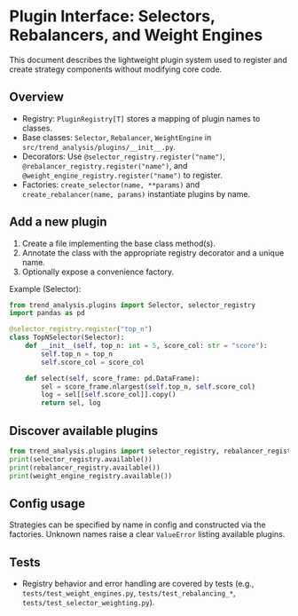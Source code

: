 # Plugin Interface: Selectors, Rebalancers, and Weight Engines

This document describes the lightweight plugin system used to register and create strategy components without modifying core code.

## Overview
- Registry: `PluginRegistry[T]` stores a mapping of plugin names to classes.
- Base classes: `Selector`, `Rebalancer`, `WeightEngine` in `src/trend_analysis/plugins/__init__.py`.
- Decorators: Use `@selector_registry.register("name")`, `@rebalancer_registry.register("name")`, and `@weight_engine_registry.register("name")` to register.
- Factories: `create_selector(name, **params)` and `create_rebalancer(name, params)` instantiate plugins by name.

## Add a new plugin
1. Create a file implementing the base class method(s).
2. Annotate the class with the appropriate registry decorator and a unique name.
3. Optionally expose a convenience factory.

Example (Selector):
```python
from trend_analysis.plugins import Selector, selector_registry
import pandas as pd

@selector_registry.register("top_n")
class TopNSelector(Selector):
    def __init__(self, top_n: int = 5, score_col: str = "score"):
        self.top_n = top_n
        self.score_col = score_col

    def select(self, score_frame: pd.DataFrame):
        sel = score_frame.nlargest(self.top_n, self.score_col)
        log = sel[[self.score_col]].copy()
        return sel, log
```

## Discover available plugins
```python
from trend_analysis.plugins import selector_registry, rebalancer_registry, weight_engine_registry
print(selector_registry.available())
print(rebalancer_registry.available())
print(weight_engine_registry.available())
```

## Config usage
Strategies can be specified by name in config and constructed via the factories. Unknown names raise a clear `ValueError` listing available plugins.

## Tests
- Registry behavior and error handling are covered by tests (e.g., `tests/test_weight_engines.py`, `tests/test_rebalancing_*`, `tests/test_selector_weighting.py`).
